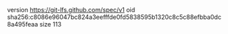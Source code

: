 version https://git-lfs.github.com/spec/v1
oid sha256:c8086e96047bc824a3eefffde0fd5838595b1320c8c5c88efbba0dc8a495feaa
size 113
